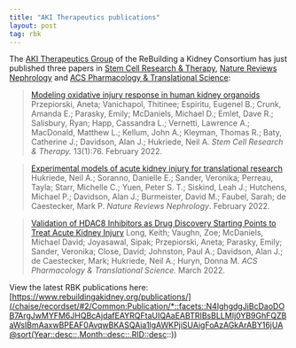 ```yaml
---
title: "AKI Therapeutics publications"
layout: post
tag: rbk
---
```


The [AKI Therapeutics Group](/rebuildingakidney/projects/aki-therapeutics/) of the ReBuilding a Kidney Consortium has just published three papers in [Stem Cell Research & Therapy](https://www.doi.org/10.1186/s13287-022-02752-z), [Nature Reviews Nephrology](https://www.doi.org/10.1038/s41581-022-00539-2) and [ACS Pharmacology & Translational Science](https://www.doi.org/10.1021/acsptsci.1c00243):

> [Modeling oxidative injury response in human kidney organoids](https://www.doi.org/10.1186/s13287-022-02752-z)
Przepiorski, Aneta; Vanichapol, Thitinee; Espiritu, Eugenel B.; Crunk, Amanda E.; Parasky, Emily; McDaniels, Michael D.; Emlet, Dave R.; Salisbury, Ryan; Happ, Cassandra L.; Vernetti, Lawrence A.; MacDonald, Matthew L.; Kellum, John A.; Kleyman, Thomas R.; Baty, Catherine J.; Davidson, Alan J.; Hukriede, Neil A. *Stem Cell Research & Therapy.* 13(1):76. February 2022.

>[Experimental models of acute kidney injury for translational research](https://www.doi.org/10.1038/s41581-022-00539-2)
Hukriede, Neil A.; Soranno, Danielle E.; Sander, Veronika; Perreau, Tayla; Starr, Michelle C.; Yuen, Peter S. T.; Siskind, Leah J.; Hutchens, Michael P.; Davidson, Alan J.; Burmeister, David M.; Faubel, Sarah; de Caestecker, Mark P. *Nature Reviews Nephrology*. February 2022.

>[Validation of HDAC8 Inhibitors as Drug Discovery Starting Points to Treat Acute Kidney Injury](https://www.doi.org/10.1021/acsptsci.1c00243)
Long, Keith; Vaughn, Zoe; McDaniels, Michael David; Joyasawal, Sipak; Przepiorski, Aneta; Parasky, Emily; Sander, Veronika; Close, David; Johnston, Paul A.; Davidson, Alan J.; de Caestecker, Mark; Hukriede, Neil A.; Huryn, Donna M. *ACS Pharmacology & Translational Science.* March 2022.

View the latest RBK publications here: [https://www.rebuildingakidney.org/publications/](/chaise/recordset/#2/Common:Publication/*::facets::N4IghgdgJiBcDaoDOB7ArgJwMYFM6JHQBcAjdafEAYRQFtaUIQAaEABTRIBsBLLMIj0YB9GhFQZBaWsIBmAaxwBPEAF0AvqwBKASQAia1lgAWKPjiSUAigFoAzAGkArABY16jUA@sort(Year::desc::,Month::desc::,RID::desc::))
